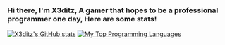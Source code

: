 ### Hi there, I'm X3ditz, A gamer that hopes to be a professional programmer one day, Here are some stats!

<!--
**X3ditz/X3ditz** is a ✨ _special_ ✨ repository because its `README.md` (this file) appears on your GitHub profile.

Here are some ideas to get you started:

- 🔭 I’m currently working on ...
- 🌱 I’m currently learning ...
- 👯 I’m looking to collaborate on ...
- 🤔 I’m looking for help with ...
- 💬 Ask me about ...
- 📫 How to reach me: ...
- 😄 Pronouns: ...
- ⚡ Fun fact: ...
-->

[![X3ditz's GitHub stats](https://github-readme-stats.vercel.app/api?username=X3ditz)](https://github.com/anuraghazra/github-readme-stats)
[![My Top Programming Languages](https://github-readme-stats.vercel.app/api/top-langs/?username=X3ditz)](https://github.com/anuraghazra/github-readme-stats)
